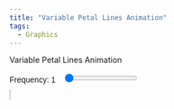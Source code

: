 ```yaml
---
title: "Variable Petal Lines Animation"
tags:
  - Graphics
---
```


Variable Petal Lines Animation

<style>
        canvas {
            background-color: white;
            border: 1px solid #ccc;
        }
        .controls {
            margin: 10px 0;
            font-family: Arial, sans-serif;
        }
        .controls label {
            margin-right: 10px;
        }
</style>
<div class="controls">
        <label for="freqRange">Frequency: <span id="freqValue">1</span></label>
        <input type="range" id="freqRange" min="1" max="24" step="1" value="1">
</div>
<canvas id="animationCanvas" width="600" height="600"></canvas>
<script>

        const canvas = document.getElementById('animationCanvas');
        const ctx = canvas.getContext('2d');
        const freqRange = document.getElementById('freqRange');
        const freqValue = document.getElementById('freqValue');
        
        let FREQ = parseFloat(freqRange.value); // Initialize FREQ from range input
        const nPoints = 240;
        let step = 1;
        let rotationAngle = 0;

        freqRange.addEventListener('input', () => {
            FREQ = parseFloat(freqRange.value); // Update FREQ whenever the slider changes
            freqValue.textContent = FREQ.toFixed(1); // Update displayed value
        });

        function getPoints() {
            const points = [];
            const centerX = canvas.width / 2;
            const centerY = canvas.height / 2;
            const radius = Math.min(centerX, centerY) * 0.9;

            for (let i = 0; i < nPoints; i++) {
                const theta = (2 * Math.PI * i) / nPoints;
                const r = Math.cos(FREQ * theta);
                const x = centerX + radius * r * Math.cos(theta);
                const y = centerY + radius * r * Math.sin(theta);
                points.push({ x, y });
            }

            return points;
        }

        function rotatePoints(points, angle) {
            const rotatedPoints = [];
            const centerX = canvas.width / 2;
            const centerY = canvas.height / 2;
            const rad = angle * (Math.PI / 180); // Convert degrees to radians

            for (const point of points) {
                const x = point.x - centerX;
                const y = point.y - centerY;

                const newX = x * Math.cos(rad) - y * Math.sin(rad);
                const newY = x * Math.sin(rad) + y * Math.cos(rad);

                rotatedPoints.push({
                    x: newX + centerX,
                    y: newY + centerY,
                });
            }

            return rotatedPoints;
        }

        function drawPoints(points) {
            ctx.clearRect(0, 0, canvas.width, canvas.height);
            ctx.fillStyle = 'blue';

            for (const point of points) {
                ctx.beginPath();
                ctx.arc(point.x, point.y, 3, 0, 2 * Math.PI);
                ctx.fill();
            }
        }

        function drawLines(points, step) {
            ctx.strokeStyle = 'blue';

            for (let i = 0; i < points.length; i++) {
                const j = (i + step) % points.length;
                ctx.strokeStyle = `hsl(${(i / points.length) * 360}, 100%, 50%)`;
                ctx.beginPath();
                ctx.moveTo(points[i].x, points[i].y);
                ctx.lineTo(points[j].x, points[j].y);
                ctx.stroke();
            }
        }

        function animate() {
            const points = getPoints();
            const rotatedPoints = rotatePoints(points, rotationAngle);
            drawPoints(rotatedPoints);
            drawLines(rotatedPoints, step);
            
            step = (step % (nPoints - 1)) + 1; // Increment step
            rotationAngle += 3; // Rotate by 3 degrees

            setTimeout(animate, 200); // Control animation speed
        }

        animate();
</script>
